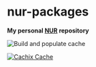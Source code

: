 # nur-packages

**My personal [NUR](https://github.com/nix-community/NUR) repository**

![Build and populate cache](https://github.com/ixhbinphoenix/nur-packages/workflows/Build%20and%20populate%20cache/badge.svg)

[![Cachix Cache](https://img.shields.io/badge/cachix-<YOUR_CACHIX_CACHE_NAME>-blue.svg)](https://ixhbinphoenix.cachix.org)

